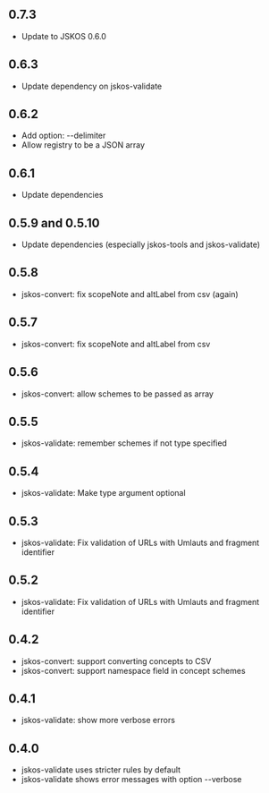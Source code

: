 ## 0.7.3

- Update to JSKOS 0.6.0

## 0.6.3

- Update dependency on jskos-validate

## 0.6.2

- Add option: --delimiter
- Allow registry to be a JSON array

## 0.6.1

- Update dependencies

## 0.5.9 and 0.5.10

- Update dependencies (especially jskos-tools and jskos-validate)

## 0.5.8

- jskos-convert: fix scopeNote and altLabel from csv (again)

## 0.5.7

- jskos-convert: fix scopeNote and altLabel from csv

## 0.5.6

- jskos-convert: allow schemes to be passed as array

## 0.5.5

- jskos-validate: remember schemes if not type specified

## 0.5.4

- jskos-validate: Make type argument optional

## 0.5.3

- jskos-validate: Fix validation of URLs with Umlauts and fragment identifier

## 0.5.2

- jskos-validate: Fix validation of URLs with Umlauts and fragment identifier

## 0.4.2

- jskos-convert: support converting concepts to CSV
- jskos-convert: support namespace field in concept schemes

## 0.4.1

- jskos-validate: show more verbose errors

## 0.4.0

- jskos-validate uses stricter rules by default
- jskos-validate shows error messages with option --verbose
